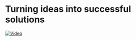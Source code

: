 # Turning ideas into successful solutions
[![Video](https://www.stiwa.com/fileadmin/user_upload/content/stiwa/Anlage_BMW_Lenkgetriebe_2100x1400_Web_PS_2020-07-23_DSC07477.jpg)](https://www.stiwa.com/fileadmin/user_upload/content/manufacturing/header_manufacturing.mp4)
